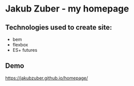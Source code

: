 # Jakub Zuber - my homepage

## Technologies used to create site:
- bem
- flexbox
- ES+ futures

## Demo

https://jakubzuber.github.io/homepage/